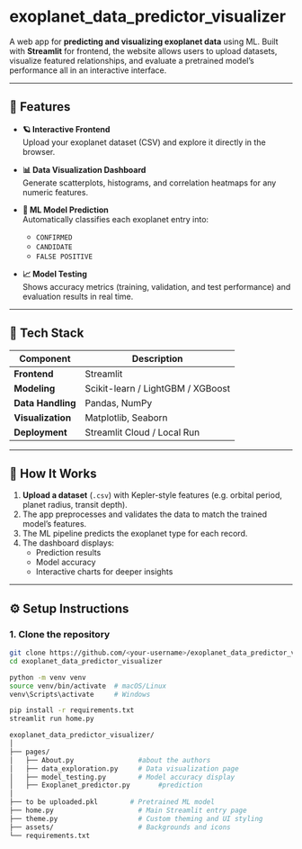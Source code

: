 # exoplanet_data_predictor_visualizer

A web app for **predicting and visualizing exoplanet data** using ML. Built with **Streamlit** for frontend, the website allows users to upload datasets, visualize featured relationships, and evaluate a pretrained model’s performance all in an interactive interface.

---

## 🚀 Features

- **🪐 Interactive Frontend**  
  Upload your exoplanet dataset (CSV) and explore it directly in the browser.

- **📊 Data Visualization Dashboard**  
  Generate scatterplots, histograms, and correlation heatmaps for any numeric features.

- **🤖 ML Model Prediction**  
  Automatically classifies each exoplanet entry into:
  - `CONFIRMED`
  - `CANDIDATE`
  - `FALSE POSITIVE`

- **📈 Model Testing**  
  Shows accuracy metrics (training, validation, and test performance) and evaluation results in real time.


---

## 🧩 Tech Stack

| Component | Description |
|------------|-------------|
| **Frontend** | Streamlit |
| **Modeling** | Scikit-learn / LightGBM / XGBoost |
| **Data Handling** | Pandas, NumPy |
| **Visualization** | Matplotlib, Seaborn |
| **Deployment** | Streamlit Cloud / Local Run |

---

## 🧠 How It Works

1. **Upload a dataset** (`.csv`) with Kepler-style features (e.g. orbital period, planet radius, transit depth).  
2. The app preprocesses and validates the data to match the trained model’s features.  
3. The ML pipeline predicts the exoplanet type for each record.  
4. The dashboard displays:
   - Prediction results
   - Model accuracy
   - Interactive charts for deeper insights

---

## ⚙️ Setup Instructions

### 1. Clone the repository
```bash
git clone https://github.com/<your-username>/exoplanet_data_predictor_visualizer.git
cd exoplanet_data_predictor_visualizer

python -m venv venv
source venv/bin/activate  # macOS/Linux
venv\Scripts\activate     # Windows

pip install -r requirements.txt
streamlit run home.py

exoplanet_data_predictor_visualizer/
│
├── pages/
│   ├── About.py                #about the authors
│   ├── data_exploration.py     # Data visualization page
│   ├── model_testing.py        # Model accuracy display
│   ├── Exoplanet_predictor.py       #prediction
│
├── to be uploaded.pkl        # Pretrained ML model
├── home.py                     # Main Streamlit entry page
├── theme.py                    # Custom theming and UI styling
├── assets/                     # Backgrounds and icons
└── requirements.txt


